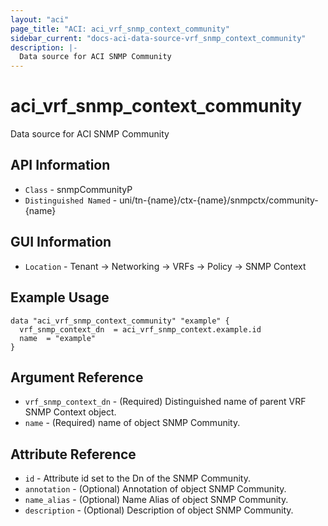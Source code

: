 ```yaml
---
layout: "aci"
page_title: "ACI: aci_vrf_snmp_context_community"
sidebar_current: "docs-aci-data-source-vrf_snmp_context_community"
description: |-
  Data source for ACI SNMP Community
---
```


# aci_vrf_snmp_context_community #

Data source for ACI SNMP Community


## API Information ##

* `Class` - snmpCommunityP
* `Distinguished Named` - uni/tn-{name}/ctx-{name}/snmpctx/community-{name}

## GUI Information ##

* `Location` - Tenant -> Networking -> VRFs -> Policy -> SNMP Context



## Example Usage ##

```hcl
data "aci_vrf_snmp_context_community" "example" {
  vrf_snmp_context_dn  = aci_vrf_snmp_context.example.id
  name  = "example"
}
```

## Argument Reference ##

* `vrf_snmp_context_dn` - (Required) Distinguished name of parent VRF SNMP Context object.
* `name` - (Required) name of object SNMP Community.

## Attribute Reference ##
* `id` - Attribute id set to the Dn of the SNMP Community.
* `annotation` - (Optional) Annotation of object SNMP Community.
* `name_alias` - (Optional) Name Alias of object SNMP Community.
* `description` - (Optional) Description of object SNMP Community.

